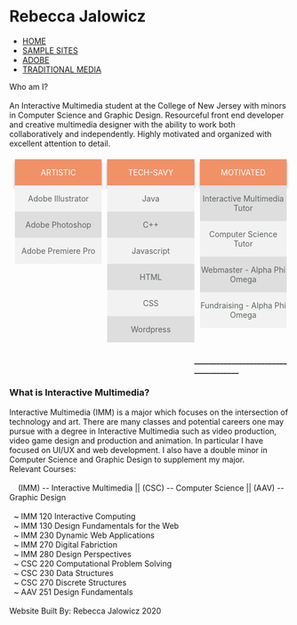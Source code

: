 <!DOCTYPE html>

<html>
<head>

  <link rel="stylesheet" type="text/css" href="basic.css">
  <link rel="stylesheet" href="https://maxcdn.bootstrapcdn.com/bootstrap/3.4.1/css/bootstrap.min.css">
  <script src="https://ajax.googleapis.com/ajax/libs/jquery/3.4.1/jquery.min.js"></script>
  <script src="https://maxcdn.bootstrapcdn.com/bootstrap/3.4.1/js/bootstrap.min.js"></script>
<style>

  .about {
    width: 100%;
    margin-top: 25px;
    margin-bottom: 20px;
    padding: 15px;
    background-color: #f2f2f2;
    color: #5d665d;
    font-size: 15px;
  }

  .next {
    width: 100%;
    margin-top: 25px;
    margin-bottom: 20px;
    background-color: white;
  }

  .next:after {
    content: "";
    display: table;
    clear: both;
  }
  .skills {
    color: white;
    width: 31%;
    float: left;
    text-align: center;
    margin-left: 2%;
    margin-bottom: 50px;
  }
  .skilltitle {
    padding: 15px 0px;
    padding-bottom: 15px;
    background-color: #F09168;
    box-shadow: 0px 5px 5px rgba(0, 0, 0, 0.3);
  }
  .lgskill {
    color: #5d665d;
    width: 100%;
    text-align: center;
    padding: 15px 0px;
    background-color: #f2f2f2;
  }
  .dgskill {
    color: #5d665d;
    width: 100%;
    text-align: center;
    padding: 15px 0px;
    background-color: #dedede;
  }

  .IMM {
    width: 100%;
    margin-top: 10px;
    margin-bottom: 20px;
    padding: 15px;
    background-color: white;
    color: #5d665d;
    font-size: 15px;
  }

  h3 {
    text-align: center;
    font-weight: normal;
  }

  h4 {
    text-align: center;
    font-weight: normal;
    color: #dedede;
  }

  .courses{
    color: #5d665d;
    float: center;
    margin-top: 20px;
    width: 100%;
    padding: 15px;
    padding-bottom: 0px;
    background-color: #f2f2f2;
    font-style: italic;
    font-size: 17px;
  }
  </style>
</head>

<div class="top">
  <h1>Rebecca Jalowicz</h1>
</div>

<ul>
  <li><a class = "current" href = "home.html">HOME</a></li>
  <li><a href = "samplesites.html">SAMPLE SITES</a></li>
  <li><a href = "adobe.html">ADOBE</a></li>
  <li><a href = "traditionalmedia.html">TRADITIONAL MEDIA</a></li>
</ul>

<body>
  <div class= "margined">
    <div class= "about">
      Who am I?
      <br><br>
      An Interactive Multimedia student at the College of New Jersey with minors in
      Computer Science and Graphic Design. Resourceful front end developer and
      creative multimedia designer with the ability to work both collaboratively
      and independently. Highly motivated and organized with excellent attention to
      detail.
    </div>


<div class = "next">
  <div class = "skills">
    <div class = "skilltitle">
      ARTISTIC
    </div>
    <div class = "lgskill">
      Adobe Illustrator
    </div>
    <div class = "dgskill">
      Adobe Photoshop
    </div>
    <div class = "lgskill">
      Adobe Premiere Pro
    </div>
  </div>
  <div class = "skills">
    <div class = "skilltitle">
      TECH-SAVY
    </div>
    <div class = "lgskill">
      Java
    </div>
    <div class = "dgskill">
      C++
    </div>
    <div class = "lgskill">
      Javascript
    </div>
    <div class = "dgskill">
      HTML
    </div>
    <div class = "lgskill">
      CSS
    </div>
    <div class = "dgskill">
      Wordpress
    </div>
  </div>
  <div class = "skills">
    <div class = "skilltitle">
    MOTIVATED
    </div>
    <div class = "dgskill">
      Interactive Multimedia Tutor
    </div>
    <div class = "lgskill">
      Computer Science Tutor
    </div>
    <div class = "dgskill">
      Webmaster - Alpha Phi Omega
    </div>
    <div class = "lgskill">
      Fundraising - Alpha Phi Omega
    </div>
  </div>

  <div class = "IMM">
    <h4>_____________________________________</h4>
    <h3>What is Interactive Multimedia?</h3>
    Interactive Multimedia (IMM) is a major which focuses on the
    intersection of technology and art. There are many classes and potential
    careers one may pursue with a degree in Interactive Multimedia such as
    video production, video game design and production and animation. In
    particular I have focused on UI/UX and web development. I also have a
    double minor in Computer Science and Graphic Design to supplement my
    major.
    <div class = "courses">
      Relevant Courses:
      <br>
      <br>&nbsp &nbsp (IMM) -- Interactive Multimedia || (CSC) -- Computer Science
      || (AAV) -- Graphic Design
      <br>
      <br> &nbsp ~ IMM 120 Interactive Computing
      <br>&nbsp ~ IMM 130 Design Fundamentals for the Web
      <br>&nbsp ~ IMM 230 Dynamic Web Applications
      <br>&nbsp ~ IMM 270 Digital Fabriction
      <br>&nbsp ~ IMM 280 Design Perspectives
      <br>&nbsp ~ CSC 220 Computational Problem Solving
      <br>&nbsp ~ CSC 230 Data Structures
      <br>&nbsp ~ CSC 270 Discrete Structures
      <br>&nbsp ~ AAV 251 Design Fundamentals
      <br>
      <br>
    </div>
  </div>
</div>
</div>

<footer>
  Website Built By: Rebecca Jalowicz 2020
</footer>

</body>
</html>

